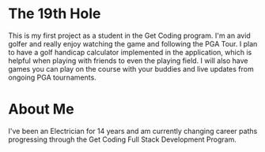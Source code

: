 # The 19th Hole
This is my first project as a student in the Get Coding program. I'm an avid golfer and really enjoy watching the game and following the PGA Tour. I plan to have a golf handicap calculator implemented in the application, which is helpful when playing with friends to even the playing field. I will also have games you can play on the course with your buddies and live updates from ongoing PGA tournaments.


# About Me

I've been an Electrician for 14 years and am currently changing career paths progressing through the Get Coding Full Stack Development Program.

